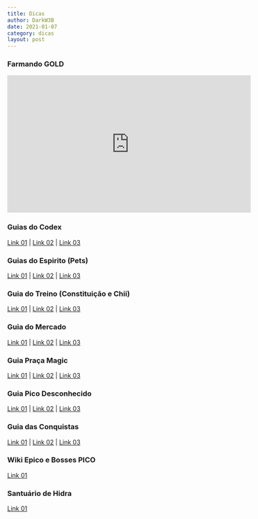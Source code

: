 ```yaml
---
title: Dicas
author: DarkW3B
date: 2021-01-07
category: dicas
layout: post
---
```

### Farmando GOLD
<iframe width="560" height="315"
src="https://www.youtube.com/embed/Ucf7Cxq5FWo" 
frameborder="0" 
allow="accelerometer; autoplay; encrypted-media; gyroscope; picture-in-picture" 
allowfullscreen></iframe>

### Guias do Codex
[Link 01](https://www.youtube.com/watch?v=Ucf7Cxq5FWo) | [Link 02](https://www.youtube.com/watch?v=K9LDCPHZtM) | [Link 03](https://www.youtube.com/watch?v=Sw78u_YJOrU)

### Guias do Espirito (Pets)
[Link 01](https://www.youtube.com/watch?v=ogP1ivM2ZaA) | [Link 02](https://www.youtube.com/watch?v=J2AujnogB-E) | [Link 03](https://www.youtube.com/watch?v=R7dJENnCgSI)

### Guia do Treino (Constituição e Chii)
[Link 01](https://www.youtube.com/watch?v=z6QvnXkCpl4) | [Link 02](https://www.youtube.com/watch?v=svLosEk8kEE) | [Link 03](https://www.youtube.com/watch?v=yghjqr5fqck)

### Guia do Mercado
[Link 01](https://www.youtube.com/watch?v=h3XEekc5UCc) | [Link 02](https://www.youtube.com/watch?v=IVV0Gez_-C8) | [Link 03](https://www.youtube.com/watch?v=OOTc3tYT1MQ)

### Guia Praça Magic
[Link 01](https://www.youtube.com/watch?v=0WnGmHyclbc) | [Link 02](https://www.youtube.com/watch?v=xTOEjMlOW-c) | [Link 03](https://www.youtube.com/watch?v=uX2cVryYa18)

### Guia Pico Desconhecido
[Link 01](https://www.youtube.com/watch?v=RCXxhraZewE) | [Link 02](https://www.youtube.com/watch?v=hcJL3P5WRx8) | [Link 03](https://www.youtube.com/watch?v=2z3foTFe5vc)

### Guia das Conquistas
[Link 01](https://www.youtube.com/watch?v=phBT4b7g3VE) | [Link 02](https://www.youtube.com/watch?v=tqamAoHZ_1o) | [Link 03](https://www.youtube.com/watch?v=FD2bmYJ1U-k)

###  Wiki Epico e Bosses PICO
[Link 01](https://docs.google.com/spreadsheets/d/1gGCLrqr0VxF3Yz_WzGCseqykCvkI2TdXHcwqaJY7134/edit#gid=1464198539)

### Santuário de Hidra
[Link 01](https://docs.google.com/spreadsheets/d/1D9dfwMnVqY-JGY3hBliAzCPwBcAXtoNnJrTTeTq8l9o/edit#gid=0)